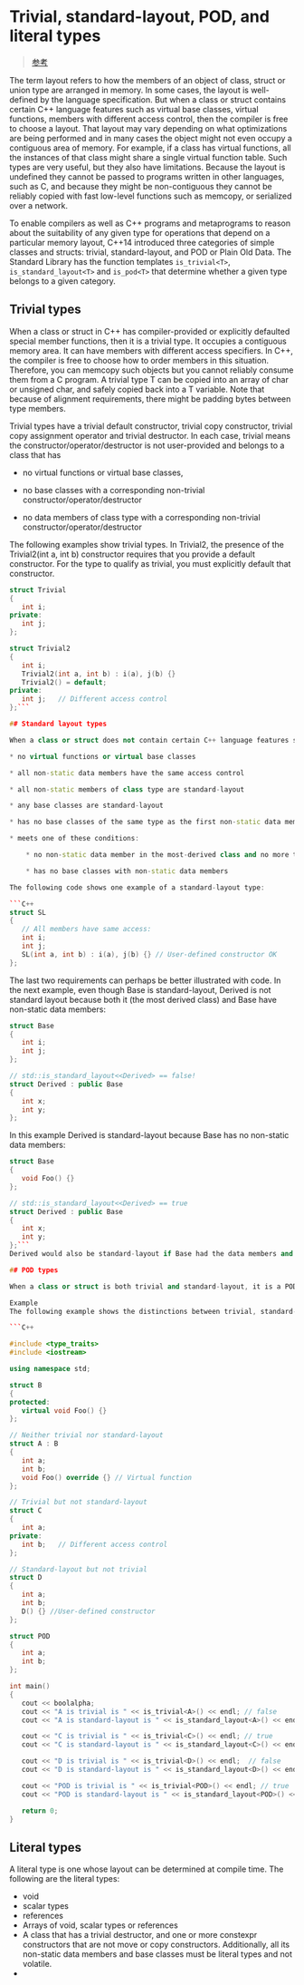 # Trivial, standard-layout, POD, and literal types

> [参考](https://docs.microsoft.com/en-us/cpp/cpp/trivial-standard-layout-and-pod-types?view=msvc-160)

The term layout refers to how the members of an object of class, struct or union type are arranged in memory. In some cases, the layout is well-defined by the language specification. But when a class or struct contains certain C++ language features such as virtual base classes, virtual functions, members with different access control, then the compiler is free to choose a layout. That layout may vary depending on what optimizations are being performed and in many cases the object might not even occupy a contiguous area of memory. For example, if a class has virtual functions, all the instances of that class might share a single virtual function table. Such types are very useful, but they also have limitations. Because the layout is undefined they cannot be passed to programs written in other languages, such as C, and because they might be non-contiguous they cannot be reliably copied with fast low-level functions such as memcopy, or serialized over a network.

To enable compilers as well as C++ programs and metaprograms to reason about the suitability of any given type for operations that depend on a particular memory layout, C++14 introduced three categories of simple classes and structs: trivial, standard-layout, and POD or Plain Old Data. The Standard Library has the function templates `is_trivial<T>`, `is_standard_layout<T>` and `is_pod<T>` that determine whether a given type belongs to a given category.

## Trivial types

When a class or struct in C++ has compiler-provided or explicitly defaulted special member functions, then it is a trivial type. It occupies a contiguous memory area. It can have members with different access specifiers. In C++, the compiler is free to choose how to order members in this situation. Therefore, you can memcopy such objects but you cannot reliably consume them from a C program. A trivial type T can be copied into an array of char or unsigned char, and safely copied back into a T variable. Note that because of alignment requirements, there might be padding bytes between type members.

Trivial types have a trivial default constructor, trivial copy constructor, trivial copy assignment operator and trivial destructor. In each case, trivial means the constructor/operator/destructor is not user-provided and belongs to a class that has

* no virtual functions or virtual base classes,

* no base classes with a corresponding non-trivial constructor/operator/destructor

* no data members of class type with a corresponding non-trivial constructor/operator/destructor

The following examples show trivial types. In Trivial2, the presence of the Trivial2(int a, int b) constructor requires that you provide a default constructor. For the type to qualify as trivial, you must explicitly default that constructor.

```cpp
struct Trivial
{
   int i;
private:
   int j;
};

struct Trivial2
{
   int i;
   Trivial2(int a, int b) : i(a), j(b) {}
   Trivial2() = default;
private:
   int j;   // Different access control
};```

## Standard layout types

When a class or struct does not contain certain C++ language features such as virtual functions which are not found in the C language, and all members have the same access control, it is a standard-layout type. It is memcopy-able and the layout is sufficiently defined that it can be consumed by C programs. Standard-layout types can have user-defined special member functions. In addition, standard layout types have these characteristics:

* no virtual functions or virtual base classes

* all non-static data members have the same access control

* all non-static members of class type are standard-layout

* any base classes are standard-layout

* has no base classes of the same type as the first non-static data member.

* meets one of these conditions:

    * no non-static data member in the most-derived class and no more than one base class with non-static data members, or

    * has no base classes with non-static data members

The following code shows one example of a standard-layout type:

```C++
struct SL
{
   // All members have same access:
   int i;
   int j;
   SL(int a, int b) : i(a), j(b) {} // User-defined constructor OK
};
```
The last two requirements can perhaps be better illustrated with code. In the next example, even though Base is standard-layout, Derived is not standard layout because both it (the most derived class) and Base have non-static data members:

```C++
struct Base
{
   int i;
   int j;
};

// std::is_standard_layout<<Derived> == false!
struct Derived : public Base
{
   int x;
   int y;
};
```
In this example Derived is standard-layout because Base has no non-static data members:

```C++
struct Base
{
   void Foo() {}
};

// std::is_standard_layout<<Derived> == true
struct Derived : public Base
{
   int x;
   int y;
};```
Derived would also be standard-layout if Base had the data members and Derived had only member functions.

## POD types

When a class or struct is both trivial and standard-layout, it is a POD (Plain Old Data) type. The memory layout of POD types is therefore contiguous and each member has a higher address than the member that was declared before it, so that byte for byte copies and binary I/O can be performed on these types. Scalar types such as int are also POD types. POD types that are classes can have only POD types as non-static data members.

Example
The following example shows the distinctions between trivial, standard-layout, and POD types:

```C++

#include <type_traits>
#include <iostream>

using namespace std;

struct B
{
protected:
   virtual void Foo() {}
};

// Neither trivial nor standard-layout
struct A : B
{
   int a;
   int b;
   void Foo() override {} // Virtual function
};

// Trivial but not standard-layout
struct C
{
   int a;
private:
   int b;   // Different access control
};

// Standard-layout but not trivial
struct D
{
   int a;
   int b;
   D() {} //User-defined constructor
};

struct POD
{
   int a;
   int b;
};

int main()
{
   cout << boolalpha;
   cout << "A is trivial is " << is_trivial<A>() << endl; // false
   cout << "A is standard-layout is " << is_standard_layout<A>() << endl;  // false

   cout << "C is trivial is " << is_trivial<C>() << endl; // true
   cout << "C is standard-layout is " << is_standard_layout<C>() << endl;  // false

   cout << "D is trivial is " << is_trivial<D>() << endl;  // false
   cout << "D is standard-layout is " << is_standard_layout<D>() << endl; // true

   cout << "POD is trivial is " << is_trivial<POD>() << endl; // true
   cout << "POD is standard-layout is " << is_standard_layout<POD>() << endl; // true

   return 0;
}
```

## Literal types

A literal type is one whose layout can be determined at compile time. The following are the literal types:

* void
* scalar types
* references
* Arrays of void, scalar types or references
* A class that has a trivial destructor, and one or more constexpr constructors that are not move or copy constructors. Additionally, all its non-static data members and base classes must be literal types and not volatile.
* 